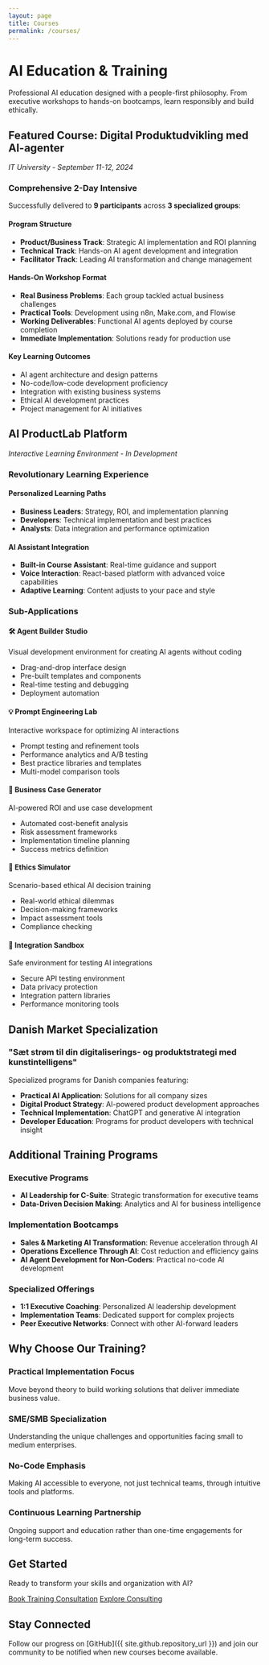 ```yaml
---
layout: page
title: Courses
permalink: /courses/
---
```


# AI Education & Training

Professional AI education designed with a people-first philosophy. From executive workshops to hands-on bootcamps, learn responsibly and build ethically.

## Featured Course: Digital Produktudvikling med AI-agenter
*IT University - September 11-12, 2024*

### Comprehensive 2-Day Intensive

Successfully delivered to **9 participants** across **3 specialized groups**:

#### Program Structure
- **Product/Business Track**: Strategic AI implementation and ROI planning
- **Technical Track**: Hands-on AI agent development and integration
- **Facilitator Track**: Leading AI transformation and change management

#### Hands-On Workshop Format
- **Real Business Problems**: Each group tackled actual business challenges
- **Practical Tools**: Development using n8n, Make.com, and Flowise
- **Working Deliverables**: Functional AI agents deployed by course completion
- **Immediate Implementation**: Solutions ready for production use

#### Key Learning Outcomes
- AI agent architecture and design patterns
- No-code/low-code development proficiency  
- Integration with existing business systems
- Ethical AI development practices
- Project management for AI initiatives

## AI ProductLab Platform
*Interactive Learning Environment - In Development*

### Revolutionary Learning Experience

#### Personalized Learning Paths
- **Business Leaders**: Strategy, ROI, and implementation planning
- **Developers**: Technical implementation and best practices
- **Analysts**: Data integration and performance optimization

#### AI Assistant Integration
- **Built-in Course Assistant**: Real-time guidance and support
- **Voice Interaction**: React-based platform with advanced voice capabilities
- **Adaptive Learning**: Content adjusts to your pace and style

### Sub-Applications

#### 🛠️ Agent Builder Studio
Visual development environment for creating AI agents without coding
- Drag-and-drop interface design
- Pre-built templates and components  
- Real-time testing and debugging
- Deployment automation

#### 💡 Prompt Engineering Lab
Interactive workspace for optimizing AI interactions
- Prompt testing and refinement tools
- Performance analytics and A/B testing
- Best practice libraries and templates
- Multi-model comparison tools

#### 💼 Business Case Generator
AI-powered ROI and use case development
- Automated cost-benefit analysis
- Risk assessment frameworks
- Implementation timeline planning
- Success metrics definition

#### 🤝 Ethics Simulator
Scenario-based ethical AI decision training
- Real-world ethical dilemmas
- Decision-making frameworks
- Impact assessment tools
- Compliance checking

#### 🔗 Integration Sandbox
Safe environment for testing AI integrations
- Secure API testing environment
- Data privacy protection
- Integration pattern libraries
- Performance monitoring tools

## Danish Market Specialization

### "Sæt strøm til din digitaliserings- og produktstrategi med kunstintelligens"

Specialized programs for Danish companies featuring:
- **Practical AI Application**: Solutions for all company sizes
- **Digital Product Strategy**: AI-powered product development approaches
- **Technical Implementation**: ChatGPT and generative AI integration
- **Developer Education**: Programs for product developers with technical insight

## Additional Training Programs

### Executive Programs
- **AI Leadership for C-Suite**: Strategic transformation for executive teams
- **Data-Driven Decision Making**: Analytics and AI for business intelligence

### Implementation Bootcamps
- **Sales & Marketing AI Transformation**: Revenue acceleration through AI
- **Operations Excellence Through AI**: Cost reduction and efficiency gains
- **AI Agent Development for Non-Coders**: Practical no-code AI development

### Specialized Offerings
- **1:1 Executive Coaching**: Personalized AI leadership development
- **Implementation Teams**: Dedicated support for complex projects
- **Peer Executive Networks**: Connect with other AI-forward leaders

## Why Choose Our Training?

### Practical Implementation Focus
Move beyond theory to build working solutions that deliver immediate business value.

### SME/SMB Specialization
Understanding the unique challenges and opportunities facing small to medium enterprises.

### No-Code Emphasis
Making AI accessible to everyone, not just technical teams, through intuitive tools and platforms.

### Continuous Learning Partnership
Ongoing support and education rather than one-time engagements for long-term success.

## Get Started

Ready to transform your skills and organization with AI?

<div class="hero-actions">
  <a href="mailto:vinc@itu.dk" class="btn btn-primary">Book Training Consultation</a>
  <a href="/ai/services" class="btn btn-secondary">Explore Consulting</a>
</div>

## Stay Connected

Follow our progress on [GitHub]({{ site.github.repository_url }}) and join our community to be notified when new courses become available.